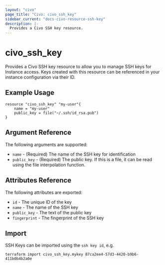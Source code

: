 ```yaml
---
layout: "civo"
page_title: "Civo: civo_ssh_key"
sidebar_current: "docs-civo-resource-ssh-key"
description: |-
  Provides a Civo SSH key resource.
---
```


# civo\_ssh_key

Provides a Civo SSH key resource to allow you to manage SSH
keys for Instance access. Keys created with this resource
can be referenced in your instance configuration via their ID.

## Example Usage

```hcl
resource "civo_ssh_key" "my-user"{
    name = "my-user"
    public_key = file("~/.ssh/id_rsa.pub")
}
```

## Argument Reference

The following arguments are supported:

* `name` - (Required) The name of the SSH key for identification
* `public_key` - (Required) The public key. If this is a file, it
can be read using the file interpolation function.

## Attributes Reference

The following attributes are exported:

* `id` - The unique ID of the key
* `name` - The name of the SSH key
* `public_key` - The text of the public key
* `fingerprint` - The fingerprint of the SSH key

## Import

SSH Keys can be imported using the `ssh key id`, e.g.

```
terraform import civo_ssh_key.mykey 87ca2ee4-57d3-4420-b9b6-411b0b4b2a0e
```
